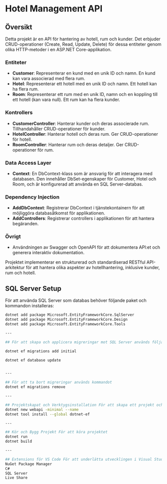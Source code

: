 # Hotel Management API

## Översikt

Detta projekt är en API för hantering av hotell, rum och kunder. Det erbjuder CRUD-operationer (Create, Read, Update, Delete) för dessa entiteter genom olika HTTP-metoder i en ASP.NET Core-applikation.

### Entiteter

- **Customer**: Representerar en kund med en unik ID och namn. En kund kan vara associerad med flera rum.
- **Hotel**: Representerar ett hotell med en unik ID och namn. Ett hotell kan ha flera rum.
- **Room**: Representerar ett rum med en unik ID, namn och en koppling till ett hotell (kan vara null). Ett rum kan ha flera kunder.

### Kontrollers

- **CustomerController**: Hanterar kunder och deras associerade rum. Tillhandahåller CRUD-operationer för kunder.
- **HotelController**: Hanterar hotell och deras rum. Ger CRUD-operationer för hotell.
- **RoomController**: Hanterar rum och deras detaljer. Ger CRUD-operationer för rum.

### Data Access Layer

- **Context**: En DbContext-klass som är ansvarig för att interagera med databasen. Den innehåller DbSet-egenskaper för Customer, Hotel och Room, och är konfigurerad att använda en SQL Server-databas.

### Dependency Injection

- **AddDbContext**: Registrerar DbContext i tjänstekontainern för att möjliggöra databasåtkomst för applikationen.
- **AddControllers**: Registrerar controllers i applikationen för att hantera begäranden.

### Övrigt

- Användningen av Swagger och OpenAPI för att dokumentera API:et och generera interaktiv dokumentation.

Projektet implementerar en strukturerad och standardiserad RESTful API-arkitektur för att hantera olika aspekter av hotellhantering, inklusive kunder, rum och hotell.

## SQL Server Setup
För att använda SQL Server som databas behöver följande paket och kommandon installeras:
```bash
dotnet add package Microsoft.EntityFrameworkCore.SqlServer
dotnet add package Microsoft.EntityFrameworkCore.Design 
dotnet add package Microsoft.EntityFrameworkCore.Tools

---

## För att skapa och applicera migreringar mot SQL Server används följande kommandon

dotnet ef migrations add initial

dotnet ef database update


---

## För att ta bort migreringar används kommandot
dotnet ef migrations remove

---

## Projektskapat och Verktygsinstallation För att skapa ett projekt och installera verktygen, använd följande kommandon
dotnet new webapi -minimal --name 
dotnet tool install --global dotnet-ef

---

## Kör och Bygg Projekt För att köra projektet
dotnet run
dotnet build

---

## Extensions för VS Code För att underlätta utvecklingen i Visual Studio Code rekommenderas att installera följande extensions:
NuGet Package Manager
C#
SQL Server
Live Share
